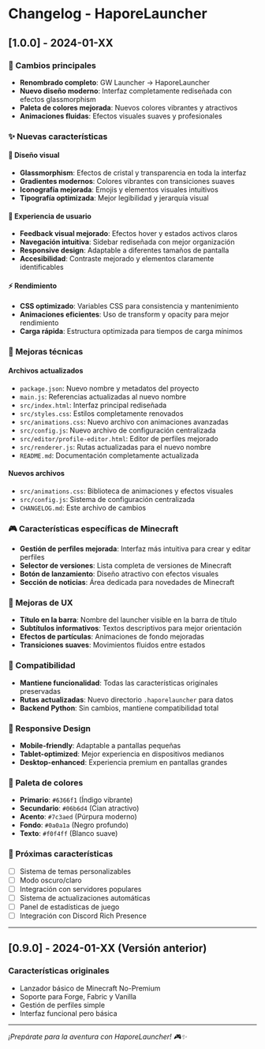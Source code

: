 # Changelog - HaporeLauncher

## [1.0.0] - 2024-01-XX

### 🎉 Cambios principales
- **Renombrado completo**: GW Launcher → HaporeLauncher
- **Nuevo diseño moderno**: Interfaz completamente rediseñada con efectos glassmorphism
- **Paleta de colores mejorada**: Nuevos colores vibrantes y atractivos
- **Animaciones fluidas**: Efectos visuales suaves y profesionales

### ✨ Nuevas características

#### 🎨 Diseño visual
- **Glassmorphism**: Efectos de cristal y transparencia en toda la interfaz
- **Gradientes modernos**: Colores vibrantes con transiciones suaves
- **Iconografía mejorada**: Emojis y elementos visuales intuitivos
- **Tipografía optimizada**: Mejor legibilidad y jerarquía visual

#### 🚀 Experiencia de usuario
- **Feedback visual mejorado**: Efectos hover y estados activos claros
- **Navegación intuitiva**: Sidebar rediseñada con mejor organización
- **Responsive design**: Adaptable a diferentes tamaños de pantalla
- **Accesibilidad**: Contraste mejorado y elementos claramente identificables

#### ⚡ Rendimiento
- **CSS optimizado**: Variables CSS para consistencia y mantenimiento
- **Animaciones eficientes**: Uso de transform y opacity para mejor rendimiento
- **Carga rápida**: Estructura optimizada para tiempos de carga mínimos

### 🔧 Mejoras técnicas

#### Archivos actualizados
- `package.json`: Nuevo nombre y metadatos del proyecto
- `main.js`: Referencias actualizadas al nuevo nombre
- `src/index.html`: Interfaz principal rediseñada
- `src/styles.css`: Estilos completamente renovados
- `src/animations.css`: Nuevo archivo con animaciones avanzadas
- `src/config.js`: Nuevo archivo de configuración centralizada
- `src/editor/profile-editor.html`: Editor de perfiles mejorado
- `src/renderer.js`: Rutas actualizadas para el nuevo nombre
- `README.md`: Documentación completamente actualizada

#### Nuevos archivos
- `src/animations.css`: Biblioteca de animaciones y efectos visuales
- `src/config.js`: Sistema de configuración centralizada
- `CHANGELOG.md`: Este archivo de cambios

### 🎮 Características específicas de Minecraft
- **Gestión de perfiles mejorada**: Interfaz más intuitiva para crear y editar perfiles
- **Selector de versiones**: Lista completa de versiones de Minecraft
- **Botón de lanzamiento**: Diseño atractivo con efectos visuales
- **Sección de noticias**: Área dedicada para novedades de Minecraft

### 🎯 Mejoras de UX
- **Título en la barra**: Nombre del launcher visible en la barra de título
- **Subtítulos informativos**: Textos descriptivos para mejor orientación
- **Efectos de partículas**: Animaciones de fondo mejoradas
- **Transiciones suaves**: Movimientos fluidos entre estados

### 🔄 Compatibilidad
- **Mantiene funcionalidad**: Todas las características originales preservadas
- **Rutas actualizadas**: Nuevo directorio `.haporelauncher` para datos
- **Backend Python**: Sin cambios, mantiene compatibilidad total

### 📱 Responsive Design
- **Mobile-friendly**: Adaptable a pantallas pequeñas
- **Tablet-optimized**: Mejor experiencia en dispositivos medianos
- **Desktop-enhanced**: Experiencia premium en pantallas grandes

### 🎨 Paleta de colores
- **Primario**: `#6366f1` (Índigo vibrante)
- **Secundario**: `#06b6d4` (Cian atractivo)
- **Acento**: `#7c3aed` (Púrpura moderno)
- **Fondo**: `#0a0a1a` (Negro profundo)
- **Texto**: `#f0f4ff` (Blanco suave)

### 🚀 Próximas características
- [ ] Sistema de temas personalizables
- [ ] Modo oscuro/claro
- [ ] Integración con servidores populares
- [ ] Sistema de actualizaciones automáticas
- [ ] Panel de estadísticas de juego
- [ ] Integración con Discord Rich Presence

---

## [0.9.0] - 2024-01-XX (Versión anterior)

### Características originales
- Lanzador básico de Minecraft No-Premium
- Soporte para Forge, Fabric y Vanilla
- Gestión de perfiles simple
- Interfaz funcional pero básica

---

*¡Prepárate para la aventura con HaporeLauncher! 🎮✨* 